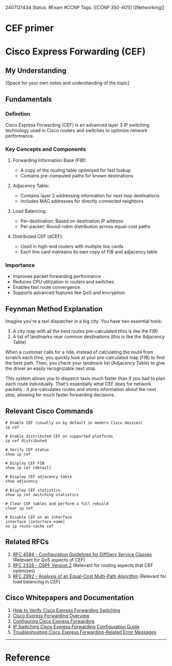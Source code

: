  2407121434
	Status: #Exam #CCNP
		Tags: [[CCNP 350-401]] [[Networking]]

# CEF primer

# Cisco Express Forwarding (CEF)

## My Understanding
[Space for your own notes and understanding of the topic]

## Fundamentals

### Definition
Cisco Express Forwarding (CEF) is an advanced layer 3 IP switching technology used in Cisco routers and switches to optimize network performance.

### Key Concepts and Components
1. Forwarding Information Base (FIB):
   - A copy of the routing table optimized for fast lookup
   - Contains pre-computed paths for known destinations

2. Adjacency Table:
   - Contains layer 2 addressing information for next-hop destinations
   - Includes MAC addresses for directly connected neighbors

3. Load Balancing:
   - Per-destination: Based on destination IP address
   - Per-packet: Round-robin distribution across equal-cost paths

4. Distributed CEF (dCEF):
   - Used in high-end routers with multiple line cards
   - Each line card maintains its own copy of FIB and adjacency table

### Importance
- Improves packet forwarding performance
- Reduces CPU utilization in routers and switches
- Enables fast route convergence
- Supports advanced features like QoS and encryption

## Feynman Method Explanation

Imagine you're a taxi dispatcher in a big city. You have two essential tools:

1. A city map with all the best routes pre-calculated (this is like the FIB)
2. A list of landmarks near common destinations (this is like the Adjacency Table)

When a customer calls for a ride, instead of calculating the route from scratch each time, you quickly look at your pre-calculated map (FIB) to find the best path. Then, you check your landmark list (Adjacency Table) to give the driver an easily recognizable next stop.

This system allows you to dispatch taxis much faster than if you had to plan each route individually. That's essentially what CEF does for network packets - it pre-calculates routes and stores information about the next stop, allowing for much faster forwarding decisions.

## Relevant Cisco Commands

```
# Enable CEF (usually on by default in modern Cisco devices)
ip cef

# Enable distributed CEF on supported platforms
ip cef distributed

# Verify CEF status
show ip cef

# Display CEF FIB
show ip cef [detail]

# Display CEF adjacency table
show adjacency

# Display CEF statistics
show ip cef switching statistics

# Clear CEF tables and perform a full rebuild
clear ip cef

# Disable CEF on an interface
interface [interface-name]
no ip route-cache cef
```

## Related RFCs

1. [RFC 4594 - Configuration Guidelines for DiffServ Service Classes](https://datatracker.ietf.org/doc/html/rfc4594) (Relevant for QoS aspects of CEF)
2. [RFC 2328 - OSPF Version 2](https://datatracker.ietf.org/doc/html/rfc2328) (Relevant for routing aspects that CEF optimizes)
3. [RFC 2992 - Analysis of an Equal-Cost Multi-Path Algorithm](https://datatracker.ietf.org/doc/html/rfc2992) (Relevant for load balancing in CEF)

## Cisco Whitepapers and Documentation

1. [How to Verify Cisco Express Forwarding Switching](https://www.cisco.com/c/en/us/support/docs/routers/12000-series-routers/47321-cef-config.html)
2. [Cisco Express Forwarding Overview](https://www.cisco.com/c/en/us/td/docs/ios-xml/ios/ipswitch_cef/configuration/xe-3s/isw-cef-xe-3s-book/isw-cef-overview.html)
3. [Configuring Cisco Express Forwarding](https://www.cisco.com/c/en/us/td/docs/ios-xml/ios/ipswitch_cef/configuration/xe-16/isw-cef-xe-16-book/isw-cef-config.html)
4. [IP Switching Cisco Express Forwarding Configuration Guide](https://www.cisco.com/c/en/us/td/docs/ios-xml/ios/ipswitch_cef/configuration/xe-16/isw-cef-xe-16-book.html)
5. [Troubleshooting Cisco Express Forwarding-Related Error Messages](https://www.cisco.com/c/en/us/support/docs/ip/express-forwarding-cef/13706-20.html)

---
# Reference